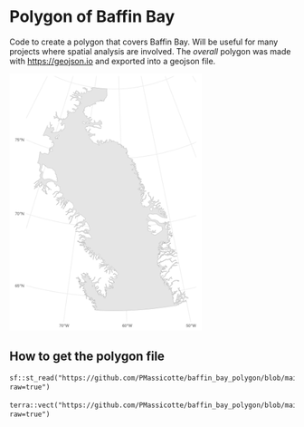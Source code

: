 # Polygon of Baffin Bay

Code to create a polygon that covers Baffin Bay. Will be useful for many projects where spatial analysis are involved. The *overall* polygon was made with <https://geojson.io> and exported into a geojson file.

<img src="graphs/baffin_bay.png" width="340"/>

## How to get the polygon file

```{r}
sf::st_read("https://github.com/PMassicotte/baffin_bay_polygon/blob/main/data/clean/baffin_bay.gpkg?raw=true")

terra::vect("https://github.com/PMassicotte/baffin_bay_polygon/blob/main/data/clean/baffin_bay.gpkg?raw=true")
```
